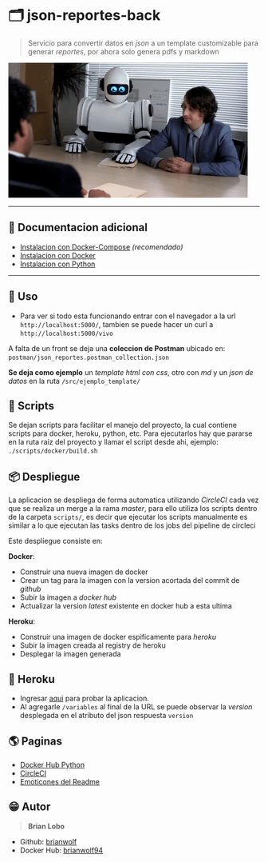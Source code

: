 # :card_index_dividers: json-reportes-back

> Servicio para convertir datos en *json* a un template customizable para generar *reportes*, por ahora solo genera pdfs y markdown

![alt text](docs/img/reports.gif)

---

## :open_book: Documentacion adicional

* [Instalacion con Docker-Compose](docs/docker-compose.md) *(recomendado)*
* [Instalacion con Docker](docs/docker.md)
* [Instalacion con Python](docs/python.md)

---

## :tada: Uso

* Para ver si todo esta funcionando entrar con el navegador a la url `http://localhost:5000/`, tambien se puede hacer un curl a `http://localhost:5000/vivo`

A falta de un front se deja una **coleccion de Postman** ubicado en: `postman/json_reportes.postman_collection.json`

**Se deja como ejemplo** un *template html con css*, otro con *md* y un *json de datos* en la ruta `/src/ejemplo_template/`

## :scroll: Scripts

Se dejan scripts para facilitar el manejo del proyecto, la cual contiene scripts para docker, heroku, python, etc.
Para ejecutarlos hay que pararse en la ruta raiz del proyecto y llamar el script desde ahi, ejemplo:
`./scripts/docker/build.sh`

## :package: Despliegue

La aplicacion se despliega de forma automatica utilizando *CircleCI* cada vez que se realiza un merge a la rama *master*,
para ello utiliza los scripts dentro de la carpeta `scripts/`, es decir que ejecutar los scripts manualmente es similar a lo que ejecutan las tasks dentro de los jobs del pipeline de circleci

Este despliegue consiste en:

**Docker**:

* Construir una nueva imagen de docker
* Crear un tag para la imagen con la version acortada del commit de *github*
* Subir la imagen a *docker hub*
* Actualizar la version *latest* existente en docker hub a esta ultima

**Heroku**:

* Construir una imagen de docker espificamente para *heroku*
* Subir la imagen creada al registry de heroku
* Desplegar la imagen generada

## :money_with_wings: Heroku

* Ingresar [aqui](https://json-reportes-back-heroku.herokuapp.com/) para probar la aplicacion.
* Al agregarle `/variables` al final de la URL se puede observar la *version* desplegada
  en el atributo del json respuesta `version`

## :earth_americas: Paginas

* [Docker Hub Python](https://hub.docker.com/_/python)
* [CircleCI](https://circleci.com/)
* [Emoticones del Readme](https://github.com/ikatyang/emoji-cheat-sheet)

## :grin: Autor

> **Brian Lobo**

* Github: [brianwolf](https://github.com/brianwolf)
* Docker Hub:  [brianwolf94](https://hub.docker.com/u/brianwolf94)
